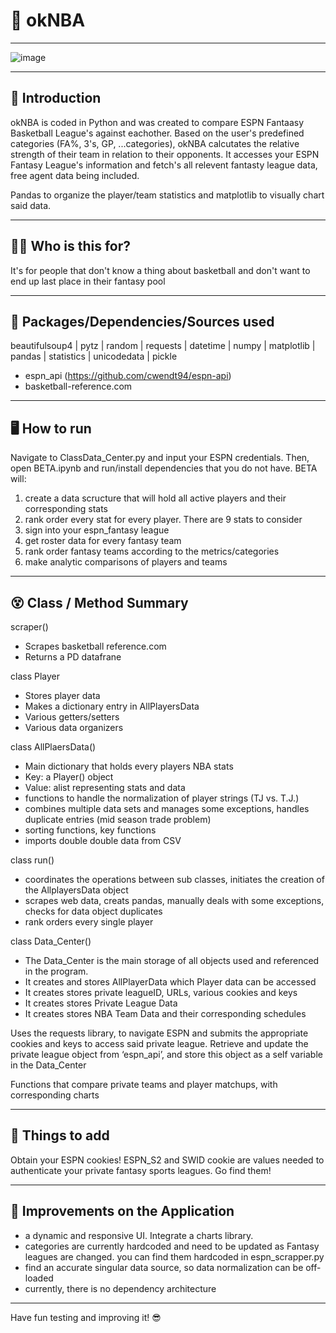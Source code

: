 # 

# 🏀 okNBA

---

![image](https://user-images.githubusercontent.com/102194829/189457078-66494ba8-3aea-4e46-9cf4-00078ad9b3a6.png)



---

## 👋  Introduction

okNBA is coded in Python and was created to compare ESPN Fantaasy Basketball League's against eachother. 
Based on the user's predefined categories (FA%, 3's, GP, ...categories), okNBA calcutates the relative strength of their team in relation to their opponents. It accesses your ESPN Fantasy League's information and fetch's all relevent fantasty league data, free agent data being included.

Pandas to organize the player/team statistics and matplotlib to visually chart said data. 

---

## 🤷‍♂️  Who is this for? 

It's for people that don't know a thing about basketball and don't want to end up last place in their fantasy pool

---

## 💪  Packages/Dependencies/Sources used 

beautifulsoup4 | pytz | random | requests | datetime | numpy | matplotlib | pandas | statistics | unicodedata | pickle  

- espn_api (https://github.com/cwendt94/espn-api) 
- basketball-reference.com

---

## 🖥  How to run

Navigate to ClassData_Center.py and input your ESPN credentials. 
Then, open BETA.ipynb and run/install dependencies that you do not have. BETA will:

1. create a data scructure that will hold all active players and their corresponding stats
2. rank order every stat for every player. There are 9 stats to consider
3. sign into your espn_fantasy league
4. get roster data for every fantasy team
5. rank order fantasy teams according to the metrics/categories
5. make analytic comparisons of players and teams

---

## 😵 Class / Method Summary

scraper() 
- Scrapes basketball reference.com
- Returns a PD datafrane

class Player 
- Stores player data
- Makes a dictionary entry in AllPlayersData
- Various getters/setters
- Various data organizers

class AllPlaersData() 
- Main dictionary that holds every players NBA stats
- Key: a Player() object
- Value: alist representing stats and data
- functions to handle the normalization of player strings (TJ vs. T.J.)
- combines multiple data sets and manages some exceptions, handles duplicate entries (mid season trade problem)
- sorting functions, key functions
- imports double double data from CSV

class run() 
- coordinates the operations between sub classes, initiates the creation of the AllplayersData object
- scrapes web data, creats pandas, manually deals with some exceptions,  checks for data object duplicates
- rank orders every single player

class Data_Center()
- The Data_Center is the main storage of all objects used and referenced in the program.
- It creates and stores AllPlayerData which Player data can be accessed
- It creates stores private leagueID, URLs, various cookies and keys
- It creates stores Private League Data
- It creates stores NBA Team Data and their corresponding schedules

Uses the requests library, to navigate ESPN and submits the appropriate cookies and keys to access said private league. Retrieve and update the private league object from ‘espn_api’, and store this object as a self variable in the Data_Center

Functions that compare private teams and player matchups, with corresponding charts

---

## 🍪  Things to add

Obtain your ESPN cookies! ESPN_S2 and SWID cookie are values needed to authenticate your private fantasy sports leagues. Go find them!

 ---

## 🔨  Improvements on the Application

- a dynamic and responsive UI. Integrate a charts library. 
- categories are currently hardcoded and need to be updated as Fantasy leagues are changed. you can find them hardcoded in espn_scrapper.py
- find an accurate singular data source, so data normalization can be off-loaded
- currently, there is no dependency architecture

---

 
 Have fun testing and improving it! 😎
